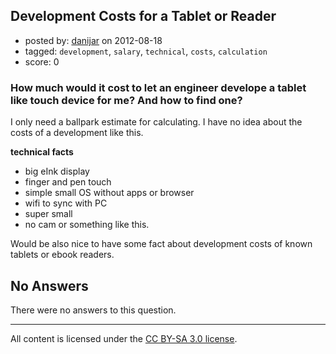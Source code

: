 ## Development Costs for a Tablet or Reader

- posted by: [danijar](https://stackexchange.com/users/-1/18302-danijar) on 2012-08-18
- tagged: `development`, `salary`, `technical`, `costs`, `calculation`
- score: 0

### How much would it cost to let an engineer develope a tablet like touch device for me? And how to find one?

I only need a ballpark estimate for calculating. I have no idea about the costs of a development like this.

**technical facts**

- big eInk display
- finger and pen touch
- simple small OS without apps or browser
- wifi to sync with PC
- super small
- no cam or something like this.

Would be also nice to have some fact about development costs of known tablets or ebook readers.

## No Answers

There were no answers to this question.


---

All content is licensed under the [CC BY-SA 3.0 license](https://creativecommons.org/licenses/by-sa/3.0/).
